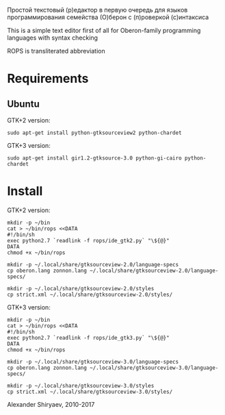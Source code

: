 Простой текстовый (р)едактор
в первую очередь для языков программирования семейства (О)берон
с (п)роверкой (с)интаксиса

This is a simple text editor
first of all for Oberon-family programming languages
with syntax checking

ROPS is transliterated abbreviation

Requirements
============

Ubuntu
------

GTK+2 version:

```shell
sudo apt-get install python-gtksourceview2 python-chardet
```

GTK+3 version:

```shell
sudo apt-get install gir1.2-gtksource-3.0 python-gi-cairo python-chardet
```

Install
=======

GTK+2 version:

```shell
mkdir -p ~/bin
cat > ~/bin/rops <<DATA
#!/bin/sh
exec python2.7 `readlink -f rops/ide_gtk2.py` "\${@}"
DATA
chmod +x ~/bin/rops
```

```shell
mkdir -p ~/.local/share/gtksourceview-2.0/language-specs
cp oberon.lang zonnon.lang ~/.local/share/gtksourceview-2.0/language-specs/
```

```shell
mkdir -p ~/.local/share/gtksourceview-2.0/styles
cp strict.xml ~/.local/share/gtksourceview-2.0/styles/
```

GTK+3 version:

```shell
mkdir -p ~/bin
cat > ~/bin/rops <<DATA
#!/bin/sh
exec python2.7 `readlink -f rops/ide_gtk3.py` "\${@}"
DATA
chmod +x ~/bin/rops
```

```shell
mkdir -p ~/.local/share/gtksourceview-3.0/language-specs
cp oberon.lang zonnon.lang ~/.local/share/gtksourceview-3.0/language-specs/
```

```shell
mkdir -p ~/.local/share/gtksourceview-3.0/styles
cp strict.xml ~/.local/share/gtksourceview-3.0/styles/
```

Alexander Shiryaev, 2010-2017

